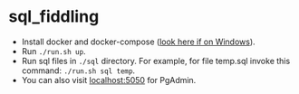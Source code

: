 # sql_fiddling

- Install docker and docker-compose ([look here if on Windows](https://docs.docker.com/desktop/windows/install/)).
- Run `./run.sh up`.
- Run sql files in `./sql` directory. For example, for file temp.sql invoke this command: `./run.sh sql temp`.
- You can also visit [localhost:5050](http://localhost:5050/) for PgAdmin.
